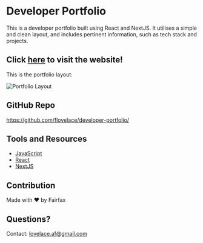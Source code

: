 # Developer Portfolio
This is a developer portfolio built using React and NextJS. It utilises a simple and clean layout, and includes pertinent information, such as tech stack and projects.

## Click [here](https://fairfax-portfolio.herokuapp.com/) to visit the website!

This is the portfolio layout:

![Portfolio Layout](https://user-images.githubusercontent.com/86391225/157161361-49d4e692-4fd1-471c-8d26-a8f01a20552f.png)

## GitHub Repo
https://github.com/flovelace/developer-portfolio/

## Tools and Resources

* [JavaScript](https://www.javascript.com/)
* [React](https://reactjs.org/)
* [NextJS](https://nextjs.org/)

## Contribution
Made with ❤️ by Fairfax

## Questions?
Contact: lovelace.af@gmail.com

  
